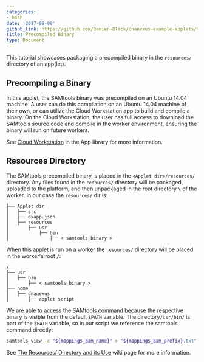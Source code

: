 ```yaml
---
categories:
- bash
date: '2017-08-08'
github_link: https://github.com/Damien-Black/dnanexus-example-applets/tree/master/Tutorials/bash/samtools_count_binary_sh
title: Precompiled Binary
type: Document
---
```

This tutorial showcases packaging a precompiled binary in the `resources/` directory of an app(let).

## Precompiling a Binary
In this applet, the SAMtools binary was precompiled on an Ubuntu 14.04 machine. A user can do this compilation on an Ubuntu 14.04 machine of their own, or can utilize the Cloud Workstation app to build and compile a binary. On the Cloud Workstation, the user has full access to download the SAMtools source code and compile in the worker environment, ensuring the binary will run on future workers.

See [Cloud Workstation](https://wiki.dnanexus.com/Developer-Tutorials/Cloud-Workstations) in the App library for more information.
## Resources Directory
The SAMtools precompiled binary is placed in the `<Applet dir>/resources/` directory. Any files found in the `resources/` directory will be packaged, uploaded to the platform, and then unpackaged in the root directory `\` of the worker. In our case the `resources/` dir is:
```
├── Applet dir
│   ├── src
│   ├── dxapp.json
│   ├── resources
│       ├── usr
│           ├── bin
│               ├── < samtools binary >
```
When this applet is run on a worker the `resources/` directory will be placed in the worker's root `/`:
```
/
├── usr
│   ├── bin
│       ├── < samtools binary >
├── home
│   ├── dnanexus
│   	├── applet script
```
We are able to access the SAMtools command because the respective binary is visible from the default `$PATH` variable. The directory`/usr/bin/` is part of the `$PATH` variable, so in our script we reference the samtools command directly:
```bash
samtools view -c "${mappings_bam_name}" > "${mappings_bam_prefix}.txt"
```


See [The Resources/ Directory and its Use](https://wiki.dnanexus.com/Developer-Tutorials/App-Build-Process#The-resources/-directory-and-its-use) wiki page for more information.

